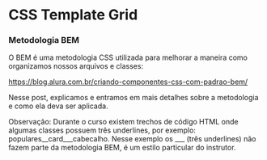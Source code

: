 # CSS Template Grid

### Metodologia BEM

O BEM é uma metodologia CSS utilizada para melhorar a maneira como organizamos nossos arquivos e classes:

https://blog.alura.com.br/criando-componentes-css-com-padrao-bem/

Nesse post, explicamos e entramos em mais detalhes sobre a metodologia e como ela deva ser aplicada.

Observação: Durante o curso existem trechos de código HTML onde algumas classes possuem três underlines, por exemplo: populares__card___cabecalho. Nesse exemplo os ___ (três underlines) não fazem parte da metodologia BEM, é um estilo particular do instrutor.